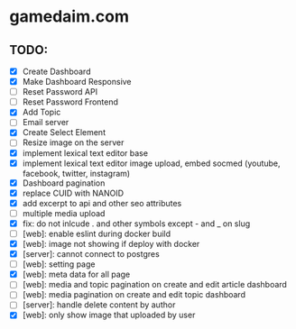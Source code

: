 # gamedaim.com

## TODO:

- [x] Create Dashboard
- [x] Make Dashboard Responsive
- [ ] Reset Password API
- [ ] Reset Password Frontend
- [x] Add Topic
- [ ] Email server
- [x] Create Select Element
- [ ] Resize image on the server
- [x] implement lexical text editor base
- [x] implement lexical text editor image upload, embed socmed (youtube, facebook, twitter, instagram)
- [x] Dashboard pagination
- [x] replace CUID with NANOID
- [x] add excerpt to api and other seo attributes
- [ ] multiple media upload
- [x] fix: do not inlcude . and other symbols except - and _ on slug
- [ ] [web]: enable eslint during docker build
- [x] [web]: image not showing if deploy with docker
- [x] [server]: cannot connect to postgres 
- [ ] [web]: setting page
- [x] [web]: meta data for all page
- [ ] [web]: media and topic pagination on create and edit article dashboard
- [ ] [web]: media pagination on create and edit topic dashboard
- [ ] [server]: handle delete content by author
- [x] [web]: only show image that uploaded by user

